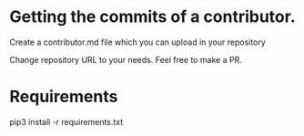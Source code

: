 # Getting the commits of a contributor.
Create a contributor.md file which you can upload in your repository

Change repository URL to your needs. Feel free to make a PR.

# Requirements
pip3 install -r requirements.txt

